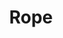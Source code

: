 ---
layout: item
title: Rope
item-id: 954
datatable: true
id: 954
name: "Rope"
monsters:
  - id: 513
    name: "Mugger"
    combat_level: 6
    wiki_url: "https://oldschool.runescape.wiki/w/Mugger"
    drops:
      - quantity: "1"
        rarity: 0.3125
    image: ""
  - id: 4167
    name: "Outlaw"
    combat_level: 32
    wiki_url: "https://oldschool.runescape.wiki/w/Outlaw"
    drops:
      - quantity: "1"
        rarity: 0.359375
    image: "https://oldschool.runescape.wiki/images/f/f0/Outlaw.png?74f79"
---